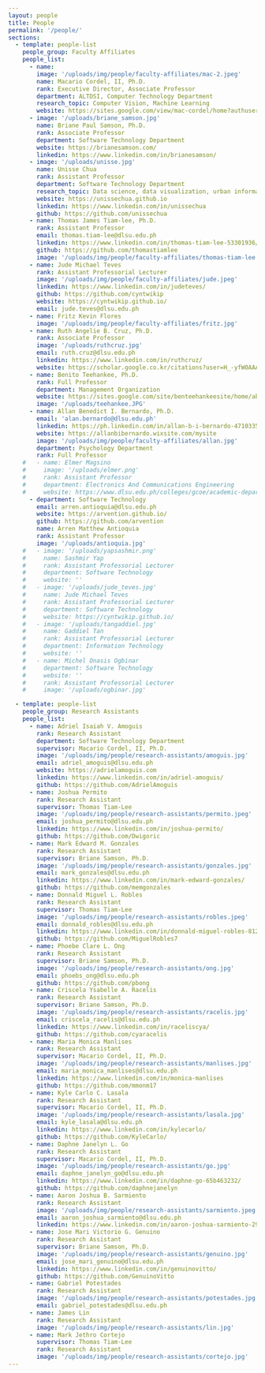 ```yaml
---
layout: people
title: People
permalink: '/people/'
sections:
  - template: people-list
    people_group: Faculty Affiliates
    people_list:
      - name: 
        image: '/uploads/img/people/faculty-affiliates/mac-2.jpeg'
        name: Macario Cordel, II, Ph.D.
        rank: Executive Director, Associate Professor
        department: ALTDSI, Computer Technology Department
        research_topic: Computer Vision, Machine Learning
        website: https://sites.google.com/view/mac-cordel/home?authuser=0
      - image: '/uploads/briane_samson.jpg'
        name: Briane Paul Samson, Ph.D.
        rank: Associate Professor
        department: Software Technology Department
        website: https://brianesamson.com/
        linkedin: https://www.linkedin.com/in/brianesamson/
      - image: '/uploads/unisse.jpg'
        name: Unisse Chua
        rank: Assistant Professor
        department: Software Technology Department
        research_topic: Data science, data visualization, urban informatics
        website: https://unissechua.github.io
        linkedin: https://www.linkedin.com/in/unissechua
        github: https://github.com/unissechua
      - name: Thomas James Tiam-lee, Ph.D.
        rank: Assistant Professor
        email: thomas.tiam-lee@dlsu.edu.ph
        linkedin: https://www.linkedin.com/in/thomas-tiam-lee-53301936/
        github: https://github.com/thomastiamlee
        image: '/uploads/img/people/faculty-affiliates/thomas-tiam-lee.jpeg'
      - name: Jude Michael Teves
        rank: Assistant Professorial Lecturer
        image: '/uploads/img/people/faculty-affiliates/jude.jpeg'
        linkedin: https://www.linkedin.com/in/judeteves/
        github: https://github.com/cyntwikip
        website: https://cyntwikip.github.io/
        email: jude.teves@dlsu.edu.ph
      - name: Fritz Kevin Flores
        image: '/uploads/img/people/faculty-affiliates/fritz.jpg'
      - name: Ruth Angelie B. Cruz, Ph.D.
        rank: Associate Professor
        image: '/uploads/ruthcruz.jpg'
        email: ruth.cruz@dlsu.edu.ph
        linkedin: https://www.linkedin.com/in/ruthcruz/
        website: https://scholar.google.co.kr/citations?user=H_-yfW0AAAAJ&hl=en
      - name: Benito Teehankee, Ph.D.
        rank: Full Professor
        department: Management Organization
        website: https://sites.google.com/site/benteehankeesite/home/about-me
        image: '/uploads/teehankee.JPG'
      - name: Allan Benedict I. Bernardo, Ph.D.
        email: 'alan.bernardo@dlsu.edu.ph'
        linkedin: https://ph.linkedin.com/in/allan-b-i-bernardo-47103350
        website: https://allanbibernardo.wixsite.com/mysite
        image: '/uploads/img/people/faculty-affiliates/allan.jpg'
        department: Psychology Department
        rank: Full Professor
    #   - name: Elmer Magsino
    #     image: '/uploads/elmer.png'
    #     rank: Assistant Professor
    #     department: Electronics And Communications Engineering
    #     website: https://www.dlsu.edu.ph/colleges/gcoe/academic-departments/electronics-communications-engineering/faculty-profile/?personnel=32742736074
      - department: Software Technology
        email: arren.antioquia@dlsu.edu.ph
        website: https://arvention.github.io/
        github: https://github.com/arvention
        name: Arren Matthew Antioquia
        rank: Assistant Professor
        image: '/uploads/antioquia.jpg'
    #   - image: '/uploads/yapsashmir.png'
    #     name: Sashmir Yap
    #     rank: Assistant Professorial Lecturer
    #     department: Software Technology
    #     website: ''
    #   - image: '/uploads/jude_teves.jpg'
    #     name: Jude Michael Teves
    #     rank: Assistant Professorial Lecturer
    #     department: Software Technology
    #     website: https://cyntwikip.github.io/
    #   - image: '/uploads/tangaddiel.jpg'
    #     name: Gaddiel Tan
    #     rank: Assistant Professorial Lecturer
    #     department: Information Technology
    #     website: ''
    #   - name: Michel Onasis Ogbinar
    #     department: Software Technology
    #     website: ''
    #     rank: Assistant Professorial Lecturer
    #     image: '/uploads/ogbinar.jpg'

  - template: people-list
    people_group: Research Assistants
    people_list:
      - name: Adriel Isaiah V. Amoguis
        rank: Research Assistant
        department: Software Technology Department
        supervisor: Macario Cordel, II, Ph.D.
        image: '/uploads/img/people/research-assistants/amoguis.jpg'
        email: adriel_amoguis@dlsu.edu.ph
        website: https://adrielamoguis.com
        linkedin: https://www.linkedin.com/in/adriel-amoguis/
        github: https://github.com/AdrielAmoguis
      - name: Joshua Permito
        rank: Research Assistant
        supervisor: Thomas Tiam-Lee
        image: '/uploads/img/people/research-assistants/permito.jpeg'
        email: joshua_permito@dlsu.edu.ph
        linkedin: https://www.linkedin.com/in/joshua-permito/
        github: https://github.com/Dwigoric
      - name: Mark Edward M. Gonzales
        rank: Research Assistant
        supervisor: Briane Samson, Ph.D.
        image: '/uploads/img/people/research-assistants/gonzales.jpg'
        email: mark_gonzales@dlsu.edu.ph
        linkedin: https://www.linkedin.com/in/mark-edward-gonzales/
        github: https://github.com/memgonzales
      - name: Donnald Miguel L. Robles
        rank: Research Assistant
        supervisor: Thomas Tiam-Lee
        image: '/uploads/img/people/research-assistants/robles.jpeg'
        email: donnald_robles@dlsu.edu.ph
        linkedin: https://www.linkedin.com/in/donnald-miguel-robles-8129a21b8/
        github: https://github.com/MiguelRobles7
      - name: Phoebe Clare L. Ong
        rank: Research Assistant
        supervisor: Briane Samson, Ph.D.
        image: '/uploads/img/people/research-assistants/ong.jpg'
        email: phoebs_ong@dlsu.edu.ph
        github: https://github.com/pbong
      - name: Criscela Ysabelle A. Racelis
        rank: Research Assistant
        supervisor: Briane Samson, Ph.D.
        image: '/uploads/img/people/research-assistants/racelis.jpg'
        email: criscela_racelis@dlsu.edu.ph
        linkedin: https://www.linkedin.com/in/raceliscya/
        github: https://github.com/cyaracelis
      - name: Maria Monica Manlises
        rank: Research Assistant
        supervisor: Macario Cordel, II, Ph.D.
        image: '/uploads/img/people/research-assistants/manlises.jpg'
        email: maria_monica_manlises@dlsu.edu.ph
        linkedin: https://www.linkedin.com/in/monica-manlises
        github: https://github.com/mmonm17
      - name: Kyle Carlo C. Lasala
        rank: Research Assistant
        supervisor: Macario Cordel, II, Ph.D.
        image: '/uploads/img/people/research-assistants/lasala.jpg'
        email: kyle_lasala@dlsu.edu.ph
        linkedin: https://www.linkedin.com/in/kylecarlo/
        github: https://github.com/KyleCarlo/
      - name: Daphne Janelyn L. Go
        rank: Research Assistant
        supervisor: Macario Cordel, II, Ph.D.
        image: '/uploads/img/people/research-assistants/go.jpg'
        email: daphne_janelyn_go@dlsu.edu.ph
        linkedin: https://www.linkedin.com/in/daphne-go-65b463232/
        github: https://github.com/daphnejanelyn
      - name: Aaron Joshua B. Sarmiento
        rank: Research Assistant
        image: '/uploads/img/people/research-assistants/sarmiento.jpeg'
        email: aaron_joshua_sarmiento@dlsu.edu.ph
        linkedin: https://www.linkedin.com/in/aaron-joshua-sarmiento-2913a8251/
      - name: Jose Mari Victorio G. Genuino
        rank: Research Assistant
        supervisor: Briane Samson, Ph.D.
        image: '/uploads/img/people/research-assistants/genuino.jpg'
        email: jose_mari_genuino@dlsu.edu.ph
        linkedin: https://www.linkedin.com/in/genuinovitto/
        github: https://github.com/GenuinoVitto
      - name: Gabriel Potestades
        rank: Research Assistant
        image: '/uploads/img/people/research-assistants/potestades.jpg'
        email: gabriel_potestades@dlsu.edu.ph
      - name: James Lin
        rank: Research Assistant
        image: '/uploads/img/people/research-assistants/lin.jpg'
      - name: Mark Jethro Cortejo
        supervisor: Thomas Tiam-Lee
        rank: Research Assistant
        image: '/uploads/img/people/research-assistants/cortejo.jpg'
---
```

